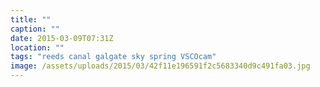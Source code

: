 ```yaml
---
title: ""
caption: ""
date: 2015-03-09T07:31Z
location: ""
tags: "reeds canal galgate sky spring VSCOcam"
image: /assets/uploads/2015/03/42f11e196591f2c5683340d9c491fa03.jpg
---
```

